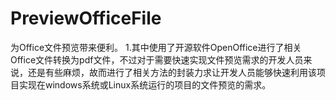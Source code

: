 # PreviewOfficeFile
为Office文件预览带来便利。
1.其中使用了开源软件OpenOffice进行了相关Office文件转换为pdf文件，不过对于需要快速实现文件预览需求的开发人员来说，还是有些麻烦，故而进行了相关方法的封装力求让开发人员能够快速利用该项目实现在windows系统或Linux系统运行的项目的文件预览的需求。

